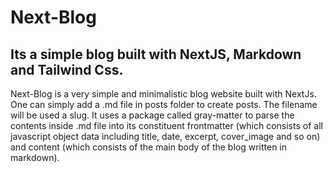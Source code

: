 # Next-Blog
## Its a simple blog built with NextJS, Markdown and Tailwind Css.
Next-Blog is a very simple and minimalistic blog website built with NextJs. One can simply add a .md file in posts folder to create posts. The filename will be used a slug. It uses a package called gray-matter to parse the contents inside .md file into its constituent frontmatter (which consists of all javascript object data including title, date, excerpt, cover_image and so on) and content (which consists of the main body of the blog written in markdown). 

